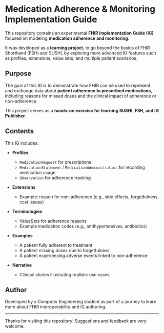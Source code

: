 # Medication Adherence & Monitoring Implementation Guide

This repository contains an experimental **FHIR Implementation Guide (IG)** focused on modeling **medication adherence and monitoring**.  

It was developed as a **learning project**, to go beyond the basics of FHIR Shorthand (FSH) and SUSHI, by exploring more advanced IG features such as profiles, extensions, value sets, and multiple patient scenarios.

## Purpose

The goal of this IG is to demonstrate how FHIR can be used to represent and exchange data about **patient adherence to prescribed medications**, including reasons for missed doses and the clinical impact of adherence or non-adherence.

This project serves as a **hands-on exercise for learning SUSHI, FSH, and IG Publisher**.

## Contents

This IG includes:

- **Profiles**
  - `MedicationRequest` for prescriptions  
  - `MedicationStatement` / `MedicationAdministration` for recording medication usage  
  - `Observation` for adherence tracking  

- **Extensions**
  - Example: reason for non-adherence (e.g., side effects, forgetfulness, cost issues)  

- **Terminologies**
  - ValueSets for adherence reasons  
  - Example medication codes (e.g., antihypertensives, antibiotics)  

- **Examples**
  - A patient fully adherent to treatment  
  - A patient missing doses due to forgetfulness  
  - A patient experiencing adverse events linked to non-adherence  

- **Narrative**
  - Clinical stories illustrating realistic use cases  

## Author

Developed by a Computer Engineering student as part of a journey to learn more about FHIR interoperability and IG authoring.

---

Thanks for visiting this repository! Suggestions and feedback are very welcome.

